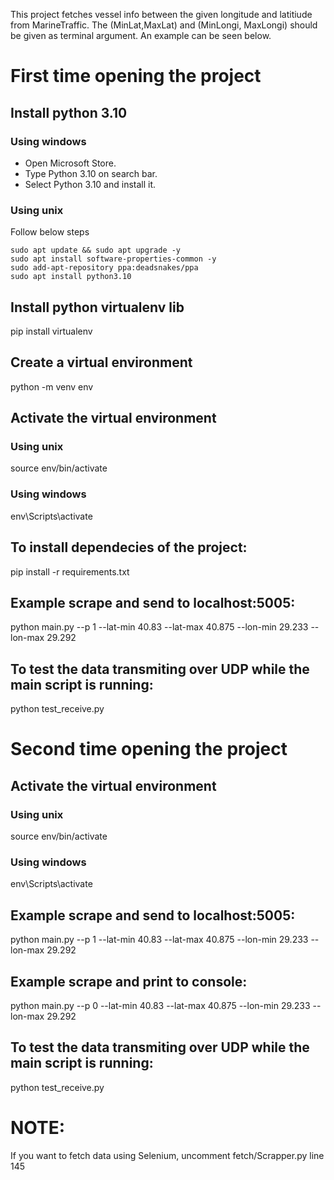 This project fetches vessel info between the given longitude and latitiude from MarineTraffic. The (MinLat,MaxLat) and (MinLongi, MaxLongi) should be given as terminal argument. An example can be seen below.

# First time opening the project

## Install python 3.10
### Using windows
* Open Microsoft Store.
* Type Python 3.10 on search bar.
* Select Python 3.10 and install it.
### Using unix
Follow below steps
```
sudo apt update && sudo apt upgrade -y
sudo apt install software-properties-common -y
sudo add-apt-repository ppa:deadsnakes/ppa
sudo apt install python3.10
```

## Install python virtualenv lib
pip install virtualenv
## Create a virtual environment
python -m venv env
## Activate the virtual environment
### Using unix
source env/bin/activate 
### Using windows 
env\Scripts\activate 
## To install dependecies of the project: 
pip install -r requirements.txt
## Example scrape and send to localhost:5005:
python main.py --p 1 --lat-min 40.83 --lat-max 40.875 --lon-min 29.233 --lon-max 29.292
## To test the data transmiting over UDP while the main script is running:
python test_receive.py

# Second time opening the project

## Activate the virtual environment
### Using unix
source env/bin/activate 
### Using windows 
env\Scripts\activate 
## Example scrape and send to localhost:5005:
python main.py --p 1 --lat-min 40.83 --lat-max 40.875 --lon-min 29.233 --lon-max 29.292
## Example scrape and print to console:
python main.py --p 0 --lat-min 40.83 --lat-max 40.875 --lon-min 29.233 --lon-max 29.292
## To test the data transmiting over UDP while the main script is running:
python test_receive.py

# NOTE:
If you want to fetch data using Selenium, uncomment fetch/Scrapper.py line 145
